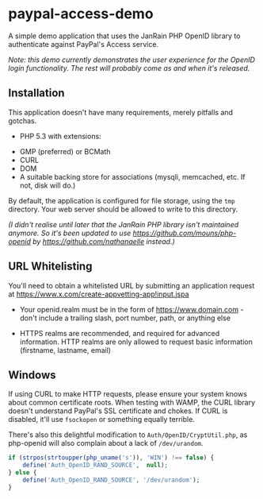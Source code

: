 # paypal-access-demo

A simple demo application that uses the JanRain PHP OpenID library to authenticate against PayPal's Access service.

*Note: this demo currently demonstrates the user experience for the OpenID login functionality. The rest will probably come as and when it's released.*

## Installation

This application doesn't have many requirements, merely pitfalls and gotchas.

* PHP 5.3 with extensions:

 - GMP (preferred) or BCMath
 - CURL
 - DOM
 - A suitable backing store for associations (mysqli, memcached, etc. If not, disk will do.)

By default, the application is configured for file storage, using the `tmp` directory. Your web server should be allowed to write to this directory.

*(I didn't realise until later that the JanRain PHP library isn't maintained anymore. So it's been updated to use https://github.com/mouns/php-openid by https://github.com/nathanaelle instead.)*

## URL Whitelisting

You'll need to obtain a whitelisted URL by submitting an application request at https://www.x.com/create-appvetting-app!input.jspa

* Your openid.realm must be in the form of https://www.domain.com - don't include a trailing slash, port number, path, or anything else

* HTTPS realms are recommended, and required for advanced information. HTTP realms are only allowed to request basic information (firstname, lastname, email)

## Windows

If using CURL to make HTTP requests, please ensure your system knows about common certificate roots. When testing with WAMP, the CURL library doesn't understand PayPal's SSL certificate and chokes. If CURL is disabled, it'll use `fsockopen` or something equally terrible.

There's also this delightful modification to `Auth/OpenID/CryptUtil.php`, as php-openid will also complain about a lack of `/dev/urandom`.

```php
if (strpos(strtoupper(php_uname('s')), 'WIN') !== false) {
    define('Auth_OpenID_RAND_SOURCE',  null);
} else {
    define('Auth_OpenID_RAND_SOURCE', '/dev/urandom');
}
```